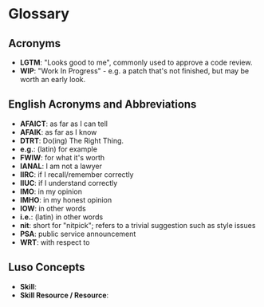 # Glossary

## Acronyms

* **LGTM**: "Looks good to me", commonly used to approve a code review.
* **WIP**: "Work In Progress" - e.g. a patch that's not finished, but may be worth an early look.

## English Acronyms and Abbreviations

* **AFAICT**: as far as I can tell
* **AFAIK**: as far as I know
* **DTRT**: Do(ing) The Right Thing.
* **e.g.**: (latin) for example
* **FWIW**: for what it's worth
* **IANAL**: I am not a lawyer
* **IIRC**: if I recall/remember correctly
* **IIUC**: if I understand correctly
* **IMO**: in my opinion
* **IMHO**: in my honest opinion
* **IOW**: in other words
* **i.e.**: (latin) in other words
* **nit**: short for "nitpick"; refers to a trivial suggestion such as style issues
* **PSA**: public service announcement
* **WRT**: with respect to

## Luso Concepts

* **Skill**:
* **Skill Resource / Resource**:

